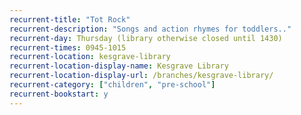 ```yaml
---
recurrent-title: "Tot Rock"
recurrent-description: "Songs and action rhymes for toddlers.."
recurrent-day: Thursday (library otherwise closed until 1430)
recurrent-times: 0945-1015
recurrent-location: kesgrave-library
recurrent-location-display-name: Kesgrave Library
recurrent-location-display-url: /branches/kesgrave-library/
recurrent-category: ["children", "pre-school"]
recurrent-bookstart: y
---
```

